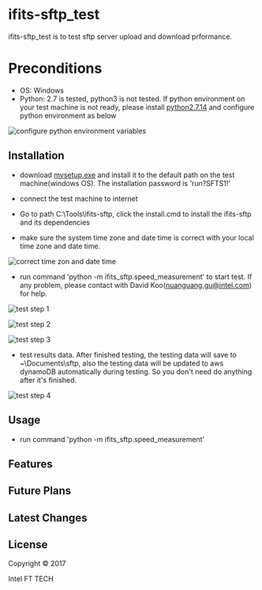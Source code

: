# ifits-sftp_test

ifits-sftp_test is to test sftp server upload and download prformance.

# Preconditions

* OS: Windows
* Python: 2.7 is tested, python3 is not tested. If python environment on your test machine is not ready, please install [python2.7.14](https://github.intel.com/ft/ifits-sftp/raw/master/bin/test/python-2.7.14.amd64.msi) and configure python environment as below

![configure python environment variables](https://github.intel.com/ft/ifits-sftp/raw/master/docs/snapshots/config_python_env_vars.png)


## Installation

* download [mysetup.exe](https://github.intel.com/ft/ifits-sftp/raw/master/bin/test/mysetup.exe) and install it to the default path on the test machine(windows OS). The installation password is 'run?SFTS1!'

* connect the test machine to internet

* Go to path C:\Tools\ifits-sftp, click the install.cmd to install the ifits-sftp and its dependencies

* make sure the system time zone and date time is correct with your local time zone and date time.

![correct time zon and date time](https://github.intel.com/ft/ifits-sftp/raw/master/docs/snapshots/correct_timezone_and_datetime.png)

* run command 'python -m ifits_sftp.speed_measurement' to start test. If any problem, please contact with David Koo(nuanguang.gu@intel.com) for help.

![test step 1](https://github.intel.com/ft/ifits-sftp/raw/master/bin/test/test_pic1.png)

![test step 2](https://github.intel.com/ft/ifits-sftp/raw/master/bin/test/test_pic2.png)

![test step 3](https://github.intel.com/ft/ifits-sftp/raw/master/bin/test/test_pic3.png)

* test results data. After finished testing, the testing data will save to ~\Documents\sftp\, also the testing data will be updated to aws dynamoDB automatically during testing. So you don't need do anything after it's finished.

![test step 4](https://github.intel.com/ft/ifits-sftp/raw/master/bin/test/test_pic4.png)

## Usage

* run command 'python -m ifits_sftp.speed_measurement'

## Features

## Future Plans

## Latest Changes

## License

Copyright &copy; 2017

Intel FT TECH
